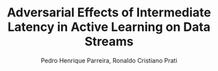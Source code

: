 ---
paperId: 25
author: Pedro Henrique Parreira, Ronaldo Cristiano Prati
publicationauthor: Parreira, P. H. et al
title: Adversarial Effects of Intermediate Latency in Active Learning on Data Streams
pdf: --
poster: Poster_Pedro_Parreira
alt: --
type: Poster
topic: Machine Learning
subtopic: Applications
link: 
conference: icml
year: 2020
tags: icml-2020
location: Virtual
---